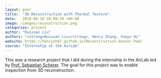```yaml
---
layout: post
title:  "3D Reconstruction with Thermal Texture"
date:   2018-08-10 18:08:39 +00:00
image: /images/reconstruction.png
categories: project
author: "Ruixuan Liu"
authors: "<strong>Ruixuan Liu</strong>, Henry Zhang, Yaoyu Hu"
website: https://henryzh47.github.io/Reconstruction-Sensor-Pod/
course: "Internship at the AirLab"
---
```


This was a research project that I did during the internship in the AirLab led by [Prof. Sebastian Scherer](https://www.ri.cmu.edu/ri-faculty/sebastian-scherer/). The goal for this project was to enable inspection from 3D reconstruction. 